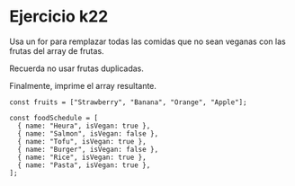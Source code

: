 # Ejercicio k22

Usa un for para remplazar todas las comidas que no sean veganas con las frutas del array de frutas.

Recuerda no usar frutas duplicadas.

Finalmente, imprime el array resultante.

```
const fruits = ["Strawberry", "Banana", "Orange", "Apple"];

const foodSchedule = [
  { name: "Heura", isVegan: true },
  { name: "Salmon", isVegan: false },
  { name: "Tofu", isVegan: true },
  { name: "Burger", isVegan: false },
  { name: "Rice", isVegan: true },
  { name: "Pasta", isVegan: true },
];
```